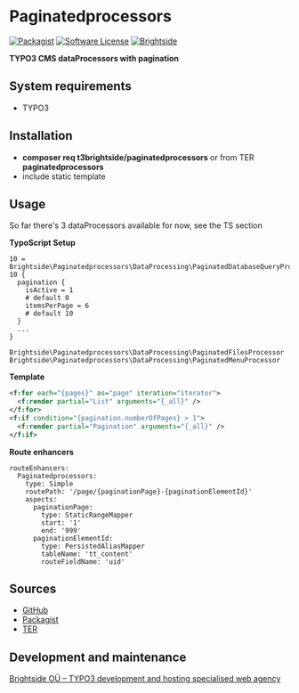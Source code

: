 # Paginatedprocessors
[![Packagist](https://img.shields.io/packagist/v/t3brightside/paginatedprocessors.svg?style=flat)](https://packagist.org/packages/t3brightside/paginatedprocessors)
[![Software License](https://img.shields.io/badge/license-GPLv3-brightgreen.svg?style=flat)](LICENSE)
[![Brightside](https://img.shields.io/badge/by-t3brightside.com-orange.svg?style=flat)](https://t3brightside.com)

**TYPO3 CMS dataProcessors with pagination**

## System requirements

- TYPO3

## Installation

 - **composer req t3brightside/paginatedprocessors** or from TER **paginatedprocessors**
 - include static template

## Usage
So far there's 3 dataProcessors available for now, see the TS section

**TypoScript Setup**
```
10 = Brightside\Paginatedprocessors\DataProcessing\PaginatedDatabaseQueryProcessor
10 {
  pagination {
    isActive = 1
    # default 0
    itemsPerPage = 6
    # default 10
  }
  ...
}

Brightside\Paginatedprocessors\DataProcessing\PaginatedFilesProcessor
Brightside\Paginatedprocessors\DataProcessing\PaginatedMenuProcessor

```
**Template**
```XML
<f:for each="{pages}" as="page" iteration="iterator">
  <f:render partial="List" arguments="{_all}" />
</f:for>
<f:if condition="{pagination.numberOfPages} > 1">
  <f:render partial="Pagination" arguments="{_all}" />
</f:if>
```
**Route enhancers**
```
routeEnhancers:
  Paginatedprocessors:
    type: Simple
    routePath: '/page/{paginationPage}-{paginationElementId}'
    aspects:
      paginationPage:
        type: StaticRangeMapper
        start: '1'
        end: '999'
      paginationElementId:
        type: PersistedAliasMapper
        tableName: 'tt_content'
        routeFieldName: 'uid'

```

## Sources

-  [GitHub](https://github.com/t3brightside/paginatedprocessors)
-  [Packagist](https://packagist.org/packages/t3brightside/paginatedprocessors)
-  [TER](https://extensions.typo3.org/extension/paginatedprocessors/)

## Development and maintenance

[Brightside OÜ – TYPO3 development and hosting specialised web agency](https://t3brightside.com/ )
